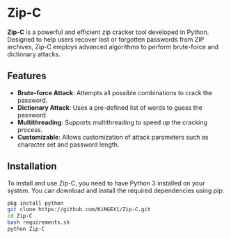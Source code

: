 # Zip-C

**Zip-C** is a powerful and efficient zip cracker tool developed in Python. Designed to help users recover lost or forgotten passwords from ZIP archives, Zip-C employs advanced algorithms to perform brute-force and dictionary attacks.

## Features

- **Brute-force Attack**: Attempts all possible combinations to crack the password.
- **Dictionary Attack**: Uses a pre-defined list of words to guess the password.
- **Multithreading**: Supports multithreading to speed up the cracking process.
- **Customizable**: Allows customization of attack parameters such as character set and password length.

## Installation

To install and use Zip-C, you need to have Python 3 installed on your system. You can download and install the required dependencies using pip:

```sh
pkg install python
git clone https://github.com/KiNGEX1/Zip-C.git
cd Zip-C
bash requirements.sh
python Zip-C
